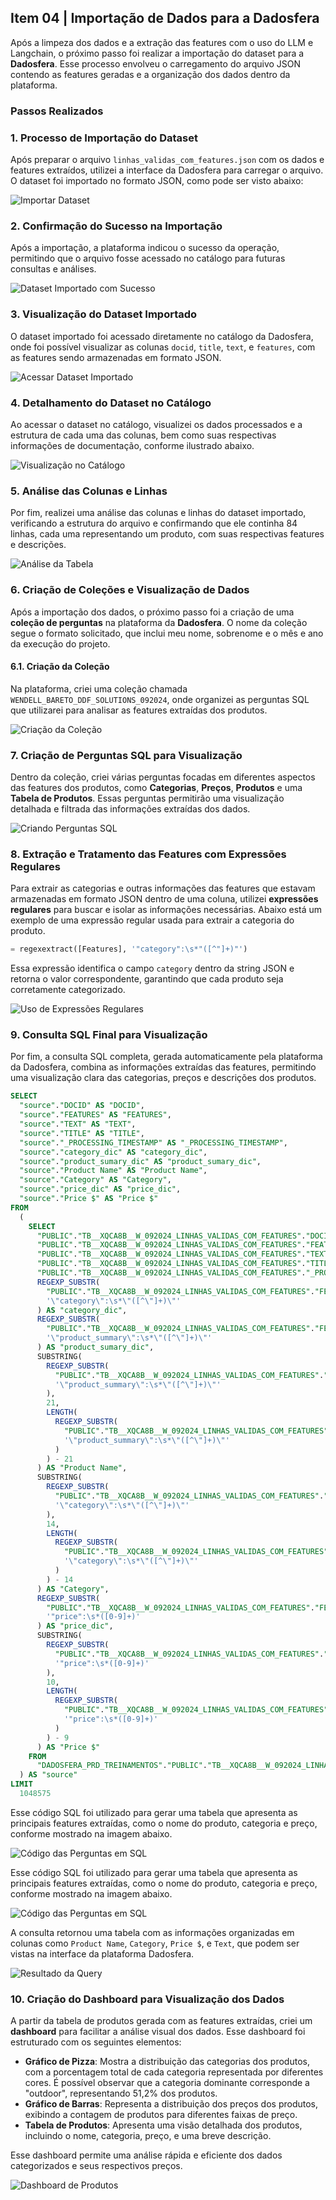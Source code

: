 
## Item 04 | Importação de Dados para a Dadosfera

Após a limpeza dos dados e a extração das features com o uso do LLM e Langchain, o próximo passo foi realizar a importação do dataset para a **Dadosfera**. Esse processo envolveu o carregamento do arquivo JSON contendo as features geradas e a organização dos dados dentro da plataforma.

### Passos Realizados

### 1. Processo de Importação do Dataset

Após preparar o arquivo `linhas_validas_com_features.json` com os dados e features extraídos, utilizei a interface da Dadosfera para carregar o arquivo. O dataset foi importado no formato JSON, como pode ser visto abaixo:

![Importar Dataset](./assets/item04-01-importar.png)

### 2. Confirmação do Sucesso na Importação

Após a importação, a plataforma indicou o sucesso da operação, permitindo que o arquivo fosse acessado no catálogo para futuras consultas e análises.

![Dataset Importado com Sucesso](./assets/item04-02-dataset-importado.png)

### 3. Visualização do Dataset Importado

O dataset importado foi acessado diretamente no catálogo da Dadosfera, onde foi possível visualizar as colunas `docid`, `title`, `text`, e `features`, com as features sendo armazenadas em formato JSON.

![Acessar Dataset Importado](./assets/item04-03-acessar-dataset-importado.png)

### 4. Detalhamento do Dataset no Catálogo

Ao acessar o dataset no catálogo, visualizei os dados processados e a estrutura de cada uma das colunas, bem como suas respectivas informações de documentação, conforme ilustrado abaixo.

![Visualização no Catálogo](./assets/item04-04-visualizando-dataset-no-catalogo.png)

### 5. Análise das Colunas e Linhas

Por fim, realizei uma análise das colunas e linhas do dataset importado, verificando a estrutura do arquivo e confirmando que ele continha 84 linhas, cada uma representando um produto, com suas respectivas features e descrições.

![Análise da Tabela](./assets/item04-05-analise-da-tabela.png)

### 6. Criação de Coleções e Visualização de Dados

Após a importação dos dados, o próximo passo foi a criação de uma **coleção de perguntas** na plataforma da **Dadosfera**. O nome da coleção segue o formato solicitado, que inclui meu nome, sobrenome e o mês e ano da execução do projeto.

#### 6.1. Criação da Coleção
Na plataforma, criei uma coleção chamada `WENDELL_BARETO_DDF_SOLUTIONS_092024`, onde organizei as perguntas SQL que utilizarei para analisar as features extraídas dos produtos.

![Criação da Coleção](./assets/item04-06-colecao-e-perguntas.png)

### 7. Criação de Perguntas SQL para Visualização

Dentro da coleção, criei várias perguntas focadas em diferentes aspectos das features dos produtos, como **Categorias**, **Preços**, **Produtos** e uma **Tabela de Produtos**. Essas perguntas permitirão uma visualização detalhada e filtrada das informações extraídas dos dados.

![Criando Perguntas SQL](./assets/item04-07-criando-perguntas.png)

### 8. Extração e Tratamento das Features com Expressões Regulares

Para extrair as categorias e outras informações das features que estavam armazenadas em formato JSON dentro de uma coluna, utilizei **expressões regulares** para buscar e isolar as informações necessárias. Abaixo está um exemplo de uma expressão regular usada para extrair a categoria do produto.

```sql
= regexextract([Features], '"category":\s*"([^"]+)"')
```

Essa expressão identifica o campo `category` dentro da string JSON e retorna o valor correspondente, garantindo que cada produto seja corretamente categorizado.

![Uso de Expressões Regulares](./assets/item04-08-expressoesregulares.png)

### 9. Consulta SQL Final para Visualização

Por fim, a consulta SQL completa, gerada automaticamente pela plataforma da Dadosfera, combina as informações extraídas das features, permitindo uma visualização clara das categorias, preços e descrições dos produtos.

```sql
SELECT
  "source"."DOCID" AS "DOCID",
  "source"."FEATURES" AS "FEATURES",
  "source"."TEXT" AS "TEXT",
  "source"."TITLE" AS "TITLE",
  "source"."_PROCESSING_TIMESTAMP" AS "_PROCESSING_TIMESTAMP",
  "source"."category_dic" AS "category_dic",
  "source"."product_sumary_dic" AS "product_sumary_dic",
  "source"."Product Name" AS "Product Name",
  "source"."Category" AS "Category",
  "source"."price_dic" AS "price_dic",
  "source"."Price $" AS "Price $"
FROM
  (
    SELECT
      "PUBLIC"."TB__XQCA8B__W_092024_LINHAS_VALIDAS_COM_FEATURES"."DOCID" AS "DOCID",
      "PUBLIC"."TB__XQCA8B__W_092024_LINHAS_VALIDAS_COM_FEATURES"."FEATURES" AS "FEATURES",
      "PUBLIC"."TB__XQCA8B__W_092024_LINHAS_VALIDAS_COM_FEATURES"."TEXT" AS "TEXT",
      "PUBLIC"."TB__XQCA8B__W_092024_LINHAS_VALIDAS_COM_FEATURES"."TITLE" AS "TITLE",
      "PUBLIC"."TB__XQCA8B__W_092024_LINHAS_VALIDAS_COM_FEATURES"."_PROCESSING_TIMESTAMP" AS "_PROCESSING_TIMESTAMP",
      REGEXP_SUBSTR(
        "PUBLIC"."TB__XQCA8B__W_092024_LINHAS_VALIDAS_COM_FEATURES"."FEATURES",
        '\"category\":\s*\"([^\"]+)\"'
      ) AS "category_dic",
      REGEXP_SUBSTR(
        "PUBLIC"."TB__XQCA8B__W_092024_LINHAS_VALIDAS_COM_FEATURES"."FEATURES",
        '\"product_summary\":\s*\"([^\"]+)\"'
      ) AS "product_sumary_dic",
      SUBSTRING(
        REGEXP_SUBSTR(
          "PUBLIC"."TB__XQCA8B__W_092024_LINHAS_VALIDAS_COM_FEATURES"."FEATURES",
          '\"product_summary\":\s*\"([^\"]+)\"'
        ),
        21,
        LENGTH(
          REGEXP_SUBSTR(
            "PUBLIC"."TB__XQCA8B__W_092024_LINHAS_VALIDAS_COM_FEATURES"."FEATURES",
            '\"product_summary\":\s*\"([^\"]+)\"'
          )
        ) - 21
      ) AS "Product Name",
      SUBSTRING(
        REGEXP_SUBSTR(
          "PUBLIC"."TB__XQCA8B__W_092024_LINHAS_VALIDAS_COM_FEATURES"."FEATURES",
          '\"category\":\s*\"([^\"]+)\"'
        ),
        14,
        LENGTH(
          REGEXP_SUBSTR(
            "PUBLIC"."TB__XQCA8B__W_092024_LINHAS_VALIDAS_COM_FEATURES"."FEATURES",
            '\"category\":\s*\"([^\"]+)\"'
          )
        ) - 14
      ) AS "Category",
      REGEXP_SUBSTR(
        "PUBLIC"."TB__XQCA8B__W_092024_LINHAS_VALIDAS_COM_FEATURES"."FEATURES",
        '"price":\s*([0-9]+)'
      ) AS "price_dic",
      SUBSTRING(
        REGEXP_SUBSTR(
          "PUBLIC"."TB__XQCA8B__W_092024_LINHAS_VALIDAS_COM_FEATURES"."FEATURES",
          '"price":\s*([0-9]+)'
        ),
        10,
        LENGTH(
          REGEXP_SUBSTR(
            "PUBLIC"."TB__XQCA8B__W_092024_LINHAS_VALIDAS_COM_FEATURES"."FEATURES",
            '"price":\s*([0-9]+)'
          )
        ) - 9
      ) AS "Price $"
    FROM
      "DADOSFERA_PRD_TREINAMENTOS"."PUBLIC"."TB__XQCA8B__W_092024_LINHAS_VALIDAS_COM_FEATURES"
  ) AS "source"
LIMIT
  1048575
```

Esse código SQL foi utilizado para gerar uma tabela que apresenta as principais features extraídas, como o nome do produto, categoria e preço, conforme mostrado na imagem abaixo.

![Código das Perguntas em SQL](./assets/item04-09-codigodasperguntasemSQL.png)

Esse código SQL foi utilizado para gerar uma tabela que apresenta as principais features extraídas, como o nome do produto, categoria e preço, conforme mostrado na imagem abaixo.

![Código das Perguntas em SQL](./assets/item04-09-codigodasperguntasemSQL.png)

A consulta retornou uma tabela com as informações organizadas em colunas como `Product Name`, `Category`, `Price $`, e `Text`, que podem ser vistas na interface da plataforma Dadosfera.

![Resultado da Query](./assets/item04-10-resultado-da-query.png)

### 10. Criação do Dashboard para Visualização dos Dados

A partir da tabela de produtos gerada com as features extraídas, criei um **dashboard** para facilitar a análise visual dos dados. Esse dashboard foi estruturado com os seguintes elementos:

- **Gráfico de Pizza**: Mostra a distribuição das categorias dos produtos, com a porcentagem total de cada categoria representada por diferentes cores. É possível observar que a categoria dominante corresponde a "outdoor", representando 51,2% dos produtos.
- **Gráfico de Barras**: Representa a distribuição dos preços dos produtos, exibindo a contagem de produtos para diferentes faixas de preço.
- **Tabela de Produtos**: Apresenta uma visão detalhada dos produtos, incluindo o nome, categoria, preço, e uma breve descrição.

Esse dashboard permite uma análise rápida e eficiente dos dados categorizados e seus respectivos preços.

![Dashboard de Produtos](./assets/item04-11-dashboard.png)